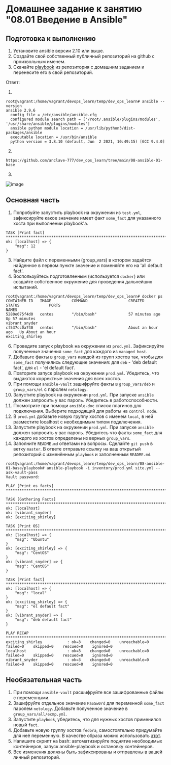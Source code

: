 # Домашнее задание к занятию "08.01 Введение в Ansible"

## Подготовка к выполнению
1. Установите ansible версии 2.10 или выше.
2. Создайте свой собственный публичный репозиторий на github с произвольным именем.
3. Скачайте [playbook](./playbook/) из репозитория с домашним заданием и перенесите его в свой репозиторий.

Ответ:

1.
```
root@vagrant:/home/vagrant/devops_learn/temp/dev_ops_learn# ansible --version
ansible 2.9.6
  config file = /etc/ansible/ansible.cfg
  configured module search path = ['/root/.ansible/plugins/modules', '/usr/share/ansible/plugins/modules']
  ansible python module location = /usr/lib/python3/dist-packages/ansible
  executable location = /usr/bin/ansible
  python version = 3.8.10 (default, Jun  2 2021, 10:49:15) [GCC 9.4.0]
```

2.

```
https://github.com/anclave-777/dev_ops_learn/tree/main/08-ansible-01-base
```


3.
![image](https://user-images.githubusercontent.com/44027303/162034445-b4f07f32-236b-43ce-ad86-aebffce4c23f.png)


## Основная часть
1. Попробуйте запустить playbook на окружении из `test.yml`, зафиксируйте какое значение имеет факт `some_fact` для указанного хоста при выполнении playbook'a.

``` 
TASK [Print fact] ***************************************************************************************
ok: [localhost] => {
    "msg": 12
}
```

3. Найдите файл с переменными (group_vars) в котором задаётся найденное в первом пункте значение и поменяйте его на 'all default fact'.
4. Воспользуйтесь подготовленным (используется `docker`) или создайте собственное окружение для проведения дальнейших испытаний.

```
root@vagrant:/home/vagrant/devops_learn/temp/dev_ops_learn# docker ps
CONTAINER ID   IMAGE         COMMAND                  CREATED             STATUS             PORTS                                                  NAMES
5280e075f4d0   centos        "/bin/bash"              57 minutes ago      Up 57 minutes                                                             vibrant_snyder
cf537cc0a740   centos        "/bin/bash"              About an hour ago   Up About an hour                                                          exciting_shirley
```
6. Проведите запуск playbook на окружении из `prod.yml`. Зафиксируйте полученные значения `some_fact` для каждого из `managed host`.
7. Добавьте факты в `group_vars` каждой из групп хостов так, чтобы для `some_fact` получились следующие значения: для `deb` - 'deb default fact', для `el` - 'el default fact'.
8.  Повторите запуск playbook на окружении `prod.yml`. Убедитесь, что выдаются корректные значения для всех хостов.
9. При помощи `ansible-vault` зашифруйте факты в `group_vars/deb` и `group_vars/el` с паролем `netology`.
10. Запустите playbook на окружении `prod.yml`. При запуске `ansible` должен запросить у вас пароль. Убедитесь в работоспособности.
11. Посмотрите при помощи `ansible-doc` список плагинов для подключения. Выберите подходящий для работы на `control node`.
12. В `prod.yml` добавьте новую группу хостов с именем  `local`, в ней разместите localhost с необходимым типом подключения.
13. Запустите playbook на окружении `prod.yml`. При запуске `ansible` должен запросить у вас пароль. Убедитесь что факты `some_fact` для каждого из хостов определены из верных `group_vars`.
14. Заполните `README.md` ответами на вопросы. Сделайте `git push` в ветку `master`. В ответе отправьте ссылку на ваш открытый репозиторий с изменённым `playbook` и заполненным `README.md`.

```
root@vagrant:/home/vagrant/devops_learn/temp/dev_ops_learn/08-ansible-01-base/playbook# ansible-playbook -i inventory/prod.yml site.yml --ask-vault-pass
Vault password: 

PLAY [Print os facts] ********************************************************************************************************************************************************************

TASK [Gathering Facts] *******************************************************************************************************************************************************************
ok: [localhost]
ok: [vibrant_snyder]
ok: [exciting_shirley]

TASK [Print OS] **************************************************************************************************************************************************************************
ok: [localhost] => {
    "msg": "Ubuntu"
}
ok: [exciting_shirley] => {
    "msg": "CentOS"
}
ok: [vibrant_snyder] => {
    "msg": "CentOS"
}

TASK [Print fact] ************************************************************************************************************************************************************************
ok: [localhost] => {
    "msg": "local"
}
ok: [exciting_shirley] => {
    "msg": "el default fact"
}
ok: [vibrant_snyder] => {
    "msg": "deb default fact"
}

PLAY RECAP *******************************************************************************************************************************************************************************
exciting_shirley           : ok=3    changed=0    unreachable=0    failed=0    skipped=0    rescued=0    ignored=0   
localhost                  : ok=3    changed=0    unreachable=0    failed=0    skipped=0    rescued=0    ignored=0   
vibrant_snyder             : ok=3    changed=0    unreachable=0    failed=0    skipped=0    rescued=0    ignored=0   

```



## Необязательная часть

1. При помощи `ansible-vault` расшифруйте все зашифрованные файлы с переменными.
2. Зашифруйте отдельное значение `PaSSw0rd` для переменной `some_fact` паролем `netology`. Добавьте полученное значение в `group_vars/all/exmp.yml`.
3. Запустите `playbook`, убедитесь, что для нужных хостов применился новый `fact`.
4. Добавьте новую группу хостов `fedora`, самостоятельно придумайте для неё переменную. В качестве образа можно использовать [этот](https://hub.docker.com/r/pycontribs/fedora).
5. Напишите скрипт на bash: автоматизируйте поднятие необходимых контейнеров, запуск ansible-playbook и остановку контейнеров.
6. Все изменения должны быть зафиксированы и отправлены в вашей личный репозиторий.
